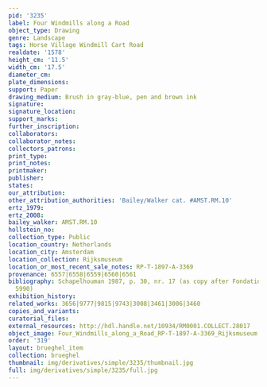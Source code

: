 ```yaml
---
pid: '3235'
label: Four Windmills along a Road
object_type: Drawing
genre: Landscape
tags: Horse Village Windmill Cart Road
realdate: '1578'
height_cm: '11.5'
width_cm: '17.5'
diameter_cm: 
plate_dimensions: 
support: Paper
drawing_medium: Brush in gray-blue, pen and brown ink
signature: 
signature_location: 
support_marks: 
further_inscription: 
collaborators: 
collaborator_notes: 
collectors_patrons: 
print_type: 
print_notes: 
printmaker: 
publisher: 
states: 
our_attribution: 
other_attribution_authorities: 'Bailey/Walker cat. #AMST.RM.10'
ertz_1979: 
ertz_2008: 
bailey_walker: AMST.RM.10
hollstein_no: 
collection_type: Public
location_country: Netherlands
location_city: Amsterdam
location_collection: Rijksmuseum
location_or_most_recent_sale_notes: RP-T-1897-A-3369
provenance: 6557|6558|6559|6560|6561
bibliography: Schapelhouman 1987, p. 30, nr. 17 (as copy after Fondation Custodia
  5990)
exhibition_history: 
related_works: 3656|9777|9815|9743|3008|3461|3006|3460
copies_and_variants: 
curatorial_files: 
external_resources: http://hdl.handle.net/10934/RM0001.COLLECT.28017
object_image: Four_Windmills_along_a_Road_RP-T-1897-A-3369_Rijksmuseum.jpg
order: '319'
layout: brueghel_item
collection: brueghel
thumbnail: img/derivatives/simple/3235/thumbnail.jpg
full: img/derivatives/simple/3235/full.jpg
---
```

